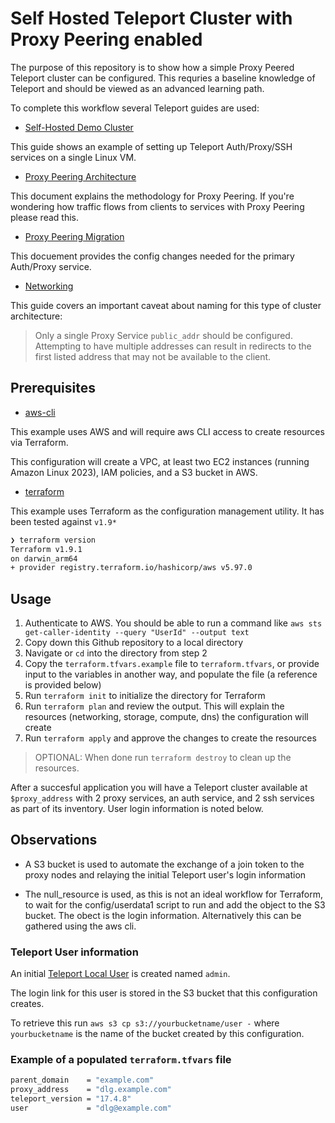 # Self Hosted Teleport Cluster with Proxy Peering enabled 

The purpose of this repository is to show how a simple Proxy Peered Teleport cluster can be configured. This requries a baseline knowledge of Teleport and should be viewed as an advanced learning path. 

To complete this workflow several Teleport guides are used:

- [Self-Hosted Demo Cluster](https://goteleport.com/docs/admin-guides/deploy-a-cluster/linux-demo/)

This guide shows an example of setting up Teleport Auth/Proxy/SSH services on a single Linux VM.

- [Proxy Peering Architecture](https://goteleport.com/docs/reference/architecture/proxy-peering/)

This document explains the methodology for Proxy Peering. If you're wondering how traffic flows from clients to services with Proxy Peering please read this. 

- [Proxy Peering Migration](https://goteleport.com/docs/admin-guides/management/operations/proxy-peering/)

This docuement provides the config changes needed for the primary Auth/Proxy service. 

- [Networking](https://goteleport.com/docs/reference/networking/#public-address)

This guide covers an important caveat about naming for this type of cluster architecture:

> Only a single Proxy Service `public_addr` should be configured. Attempting to have multiple addresses can result in redirects to the first listed address that may not be available to the client.

## Prerequisites 

- [aws-cli](https://docs.aws.amazon.com/cli/latest/userguide/getting-started-install.html)

This example uses AWS and will require aws CLI access to create resources via Terraform. 

This configuration will create a VPC, at least two EC2 instances (running Amazon Linux 2023), IAM policies, and a S3 bucket in AWS. 

- [terraform](https://developer.hashicorp.com/terraform/tutorials/aws-get-started/install-cli)

This example uses Terraform as the configuration management utility. It has been tested against `v1.9*`

```bash
❯ terraform version
Terraform v1.9.1
on darwin_arm64
+ provider registry.terraform.io/hashicorp/aws v5.97.0
```

## Usage

1. Authenticate to AWS. You should be able to run a command like `aws sts get-caller-identity --query "UserId" --output text`
2. Copy down this Github repository to a local directory
3. Navigate or `cd` into the  directory from step 2
4. Copy the `terraform.tfvars.example` file to `terraform.tfvars`, or provide input to the variables in another way, and populate the file (a reference is provided below)
5. Run `terraform init` to initialize the directory for Terraform 
6. Run `terraform plan` and review the output. This will explain the resources (networking, storage, compute, dns) the configuration will create
7. Run `terraform apply` and approve the changes to create the resources

> OPTIONAL: When done run `terraform destroy` to clean up the resources. 

After a succesful application you will have a Teleport cluster available at `$proxy_address` with 2 proxy services, an auth service, and 2 ssh services as part of its inventory. User login information is noted below.  

## Observations

- A S3 bucket is used to automate the exchange of a join token to the proxy nodes and relaying the initial Teleport user's login information

- The null_resource is used, as this is not an ideal workflow for Terraform, to wait for the config/userdata1 script to run and add the object to the S3 bucket. The obect is the login information. Alternatively this can be gathered using the aws cli. 

### Teleport User information

An initial [Teleport Local User](https://goteleport.com/docs/admin-guides/management/admin/users/) is created named `admin`. 

The login link for this user is stored in the S3 bucket that this configuration creates. 

To retrieve this run `aws s3 cp s3://yourbucketname/user -` where `yourbucketname` is the name of the bucket created by this configuration. 

### Example of a populated `terraform.tfvars` file

```bash
parent_domain    = "example.com"
proxy_address    = "dlg.example.com"
teleport_version = "17.4.8"
user             = "dlg@example.com"
```